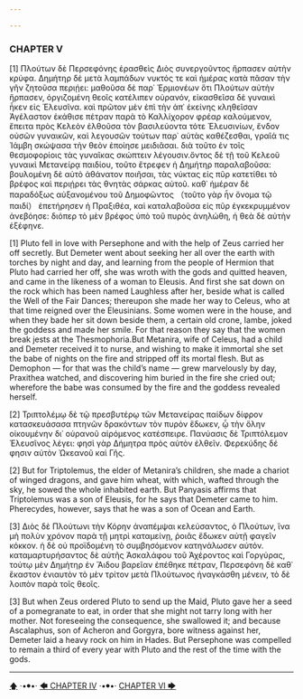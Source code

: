```yaml
---

---
```


### CHAPTER V

[1] Πλούτων δὲ Περσεφόνης ἐρασθεὶς Διὸς συνεργοῦντος ἥρπασεν αὐτὴν κρύφα. Δημήτηρ δὲ μετὰ λαμπάδων νυκτός τε καὶ ἡμέρας κατὰ πᾶσαν τὴν γῆν ζητοῦσα περιῄει: μαθοῦσα δὲ παρ᾽ Ἑρμιονέων ὅτι Πλούτων αὐτὴν ἥρπασεν, ὀργιζομένη θεοῖς κατέλιπεν οὐρανόν, εἰκασθεῖσα δὲ γυναικὶ ἧκεν εἰς Ἐλευσῖνα. καὶ πρῶτον μὲν ἐπὶ τὴν ἀπ᾽ ἐκείνης κληθεῖσαν Ἀγέλαστον ἐκάθισε πέτραν παρὰ τὸ Καλλίχορον φρέαρ καλούμενον, ἔπειτα πρὸς Κελεὸν ἐλθοῦσα τὸν βασιλεύοντα τότε Ἐλευσινίων, ἔνδον οὐσῶν γυναικῶν, καὶ λεγουσῶν τούτων παρ᾽ αὑτὰς καθέζεσθαι, γραῖά τις Ἰάμβη σκώψασα τὴν θεὸν ἐποίησε μειδιᾶσαι. διὰ τοῦτο ἐν τοῖς θεσμοφορίοις τὰς γυναῖκας σκώπτειν λέγουσιν.ὄντος δὲ τῇ τοῦ Κελεοῦ γυναικὶ Μετανείρᾳ παιδίου, τοῦτο ἔτρεφεν ἡ Δημήτηρ παραλαβοῦσα: βουλομένη δὲ αὐτὸ ἀθάνατον ποιῆσαι, τὰς νύκτας εἰς πῦρ κατετίθει τὸ βρέφος καὶ περιῄρει τὰς θνητὰς σάρκας αὐτοῦ. καθ᾽ ἡμέραν δὲ παραδόξως αὐξανομένου τοῦ Δημοφῶντος （τοῦτο γὰρ ἦν ὄνομα τῷ παιδί） ἐπετήρησεν ἡ Πραξιθέα, καὶ καταλαβοῦσα εἰς πῦρ ἐγκεκρυμμένον ἀνεβόησε: διόπερ τὸ μὲν βρέφος ὑπὸ τοῦ πυρὸς ἀνηλώθη, ἡ θεὰ δὲ αὑτὴν ἐξέφηνε.

[1] Pluto fell in love with Persephone and with the help of Zeus carried her off secretly. But Demeter went about seeking her all over the earth with torches by night and day, and learning from the people of Hermion that Pluto had carried her off, she was wroth with the gods and quitted heaven, and came in the likeness of a woman to Eleusis. And first she sat down on the rock which has been named Laughless after her, beside what is called the Well of the Fair Dances; thereupon she made her way to Celeus, who at that time reigned over the Eleusinians. Some women were in the house, and when they bade her sit down beside them, a certain old crone, Iambe, joked the goddess and made her smile. For that reason they say that the women break jests at the Thesmophoria.But Metanira, wife of Celeus, had a child and Demeter received it to nurse, and wishing to make it immortal she set the babe of nights on the fire and stripped off its mortal flesh. But as Demophon — for that was the child’s name — grew marvelously by day, Praxithea watched, and discovering him buried in the fire she cried out; wherefore the babe was consumed by the fire and the goddess revealed herself.

[2] Τριπτολέμῳ δὲ τῷ πρεσβυτέρῳ τῶν Μετανείρας παίδων δίφρον κατασκευάσασα πτηνῶν δρακόντων τὸν πυρὸν ἔδωκεν, ᾧ τὴν ὅλην οἰκουμένην δι᾽ οὐρανοῦ αἰρόμενος κατέσπειρε. Πανύασις δὲ Τριπτόλεμον Ἐλευσῖνος λέγει: φησὶ γὰρ Δήμητρα πρὸς αὐτὸν ἐλθεῖν. Φερεκύδης δέ φησιν αὐτὸν Ὠκεανοῦ καὶ Γῆς.

[2] But for Triptolemus, the elder of Metanira’s children, she made a chariot of winged dragons, and gave him wheat, with which, wafted through the sky, he sowed the whole inhabited earth. But Panyasis affirms that Triptolemus was a son of Eleusis, for he says that Demeter came to him. Pherecydes, however, says that he was a son of Ocean and Earth.

[3] Διὸς δὲ Πλούτωνι τὴν Κόρην ἀναπέμψαι κελεύσαντος, ὁ Πλούτων, ἵνα μὴ πολὺν χρόνον παρὰ τῇ μητρὶ καταμείνῃ, ῥοιᾶς ἔδωκεν αὐτῇ φαγεῖν κόκκον. ἡ δὲ οὐ προϊδομένη τὸ συμβησόμενον κατηνάλωσεν αὐτόν. καταμαρτυρήσαντος δὲ αὐτῆς Ἀσκαλάφου τοῦ Ἀχέροντος καὶ Γοργύρας, τούτῳ μὲν Δημήτηρ ἐν Ἅιδου βαρεῖαν ἐπέθηκε πέτραν, Περσεφόνη δὲ καθ᾽ ἕκαστον ἐνιαυτὸν τὸ μὲν τρίτον μετὰ Πλούτωνος ἠναγκάσθη μένειν, τὸ δὲ λοιπὸν παρὰ τοῖς θεοῖς.

[3] But when Zeus ordered Pluto to send up the Maid, Pluto gave her a seed of a pomegranate to eat, in order that she might not tarry long with her mother. Not foreseeing the consequence, she swallowed it; and because Ascalaphus, son of Acheron and Gorgyra, bore witness against her, Demeter laid a heavy rock on him in Hades. But Persephone was compelled to remain a third of every year with Pluto and the rest of the time with the gods.



---

[🡅](/books/apollodorus/toc) ·•⦁•· [🡄 CHAPTER IV](/books/apollodorus/Βιβλιοθήκη/Βιβλίο-Α/CHAPTER-IV) ·•⦁•· [CHAPTER VI 🡆](/books/apollodorus/Βιβλιοθήκη/Βιβλίο-Α/CHAPTER-VI)